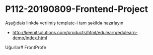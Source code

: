 # P112-20190809-Frontend-Project


Aşağıdakı linkdə verilmiş template-i tam şəkildə hazırlayın

- http://keenitsolutions.com/products/html/edulearn/edulearn-demo/index.html


Uğurlar# FrontProfe
